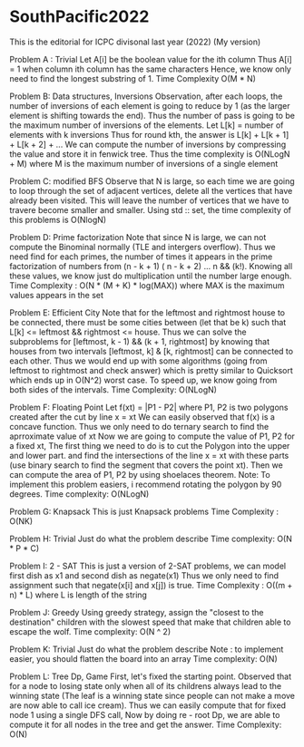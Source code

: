 # SouthPacific2022
This is the editorial for ICPC divisonal last year (2022) (My version) 

Problem A : Trivial
Let A[i] be the boolean value for the ith column
Thus A[i] = 1 when column ith column has the same characters 
Hence, we know only need to find the longest substring of 1.
Time Complexity O(M * N)

Problem B: Data structures, Inversions
Observation, after each loops, the number of inversions of each element 
is going to reduce by 1 (as the larger element is shifting towards the end). 
Thus the number of pass is going to be the maximum number of inversions of
the elements.
Let L[k] = number of elements with k inversions 
Thus for round kth, the answer is L[k] + L[k + 1] + L[k + 2] + ... 
We can compute the number of inversions by compressing the value and store it 
in fenwick tree. 
Thus the time complexity is O(NLogN + M) where M is the maximum number of inversions of a single element

Problem C: modified BFS
Observe that N is large, so each time we are going to loop through the set of adjacent vertices, 
delete all the vertices that have already been visited. This will leave the number of vertices that
we have to travere become smaller and smaller. Using std :: set, the time complexity of this problems
is O(NlogN) 

Problem D: Prime factorization 
Note that since N is large, we can not compute the Binominal normally (TLE and intergers overflow). 
Thus we need find for each primes, the number of times it appears in the prime factorization of 
numbers from (n - k + 1) ( n - k + 2) ... n && (k!). Knowing all these values, we know just do multiplication 
until the number large enough. 
Time Complexity : O(N * (M + K) * log(MAX)) where MAX is the maximum values appears in the set 

Problem E: Efficient City
Note that for the leftmost and rightmost house to be connected, there must be some cities between (let that be k) 
such that L[k] <= leftmost && rightmost <= house. Thus we can solve the subproblems for [leftmost, k - 1) && (k + 1, rightmost]
by knowing that houses from two intervals [leftmost, k] & [k, rightmost] can be connected to each other. 
Thus we would end up with some algorithms (going from leftmost to rightmost and check answer) 
which is pretty similar to Quicksort which ends up in O(N^2) worst case.
To speed up, we know going from both sides of the intervals. 
Time Complexity: O(NLogN) 

Problem F: Floating Point
Let f(xt) = |P1 - P2| where P1, P2 is two polygons created after the cut by line x = xt
We can easily observed that f(x) is a concave function.
Thus we only need to do ternary search to find the aprroximate value of xt
Now we are going to compute the value of P1, P2 for a fixed xt, 
The first thing we need to do is to cut the Polygon into the upper and lower part. 
and find the intersections of the line x = xt with these parts (use binary search to find 
the segment that covers the point xt). 
Then we can compute the area of P1, P2 by using shoelaces theorem. 
Note: To implement this problem easiers, i recommend rotating the polygon by 90 degrees. 
Time complexity: O(NLogN)

Problem G: Knapsack 
This is just Knapsack problems 
Time Complexity : O(NK)

Problem H: Trivial 
Just do what the problem describe 
Time complexity: O(N * P * C)

Problem I: 2 - SAT
This is just a version of 2-SAT problems, we can model first dish as x1 and second dish as negate(x1) 
Thus we only need to find assignment such that negate(x[i] and x[j]) is true. 
Time Complexity : O((m + n) * L) where L is length of the string  

Problem J: Greedy
Using greedy strategy, assign the "closest to the destination" children with the slowest speed that make that children 
able to escape the wolf. 
Time complexity: O(N ^ 2) 

Problem K: Trivial
Just do what the problem describe 
Note : to implement easier, you should flatten the board into an array 
Time complexity: O(N)

Problem L: Tree Dp, Game
First, let's fixed the starting point.
Observed that for a node to losing state only when all of its childrens always lead to the winning state (The leaf is 
a winning state since people can not make a move are now able to call ice cream). 
Thus we can easily compute that for fixed node 1 using a single DFS call, 
Now by doing re - root Dp, we are able to compute it for all nodes in the tree and get the answer.
Time Complexity: O(N) 
